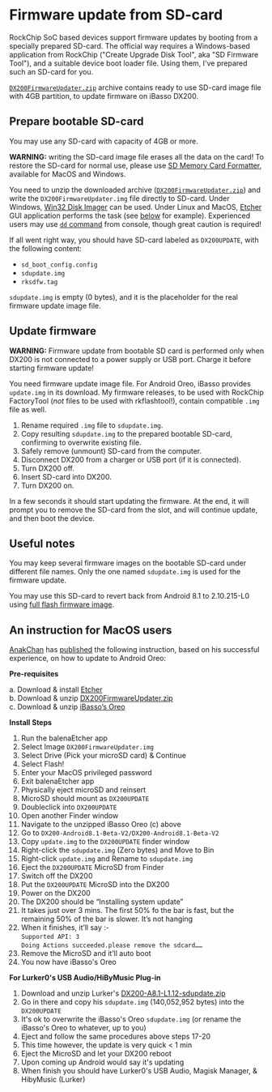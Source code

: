 # Firmware update from SD-card

RockChip SoC based devices support firmware updates by booting from a specially prepared SD-card. The official way requires a Windows-based application from RockChip ("Create Upgrade Disk Tool", aka "SD Firmware Tool"), and a suitable device boot loader file. Using them, I've prepared such an SD-card for you.

[`DX200FirmwareUpdater.zip`](https://github.com/Lurker00/DX200-Firmware-Add-on/releases/download/v1.12/DX200FirmwareUpdater.zip) archive contains ready to use SD-card image file with 4GB partition, to update firmware on iBasso DX200.

## Prepare bootable SD-card
You may use any SD-card with capacity of 4GB or more.

**WARNING:** writing the SD-card image file erases all the data on the card! To restore the SD-card for normal use, please use [SD Memory Card Formatter](https://www.sdcard.org/downloads/formatter_4/), available for MacOS and Windows.

You need to unzip the downloaded archive ([`DX200FirmwareUpdater.zip`](https://github.com/Lurker00/DX200-Firmware-Add-on/releases/download/v1.12/DX200FirmwareUpdater.zip)) and write the `DX200FirmwareUpdater.img` file directly to SD-card. Under Windows, [Win32 Disk Imager](https://sourceforge.net/projects/win32diskimager/) can be used. Under Linux and MacOS, [Etcher](https://en.wikipedia.org/wiki/Etcher_(software)) GUI application performs the task (see [below](#an-instruction-for-macos-users) for example). Experienced users may use [`dd` command](https://en.wikipedia.org/wiki/Dd_(Unix)) from console, though great caution is required!

If all went right way, you should have SD-card labeled as `DX200UPDATE`, with the following content:
* `sd_boot_config.config`
* `sdupdate.img`
* `rksdfw.tag`

`sdupdate.img` is empty (0 bytes), and it is the placeholder for the real firmware update image file.

## Update firmware

**WARNING:** Firmware update from bootable SD card is performed only when DX200 is not connected to a power supply or USB port. Charge it before starting firmware update!

You need firmware update image file. For Android Oreo, iBasso provides `update.img` in its download. My firmware releases, to be used with RockChip FactoryTool (*not* files to be used with rkflashtool!), contain compatible `.img` file as well.

1. Rename required `.img` file to `sdupdate.img`.
2. Copy resulting `sdupdate.img` to the prepared bootable SD-card, confirming to overwrite existing file.
3. Safely remove (unmount) SD-card from the computer.
4. Disconnect DX200 from a charger or USB port (if it is connected).
5. Turn DX200 off.
6. Insert SD-card into DX200.
7. Turn DX200 on.

In a few seconds it should start updating the firmware. At the end, it will prompt you to remove the SD-card from the slot, and will continue update, and then boot the device.

## Useful notes

You may keep several firmware images on the bootable SD-card under different file names. Only the one named `sdupdate.img` is used for the firmware update.

You may use this SD-card to revert back from Android 8.1 to 2.10.215-L0 using [full flash firmware image](https://github.com/Lurker00/DX200-firmware/releases/download/v2.10.215/DX200FirmwareV2.10.215-L0-fullflash.zip).

## An instruction for MacOS users

[AnakChan](https://www.head-fi.org/members/anakchan.194497/) has [published](https://www.head-fi.org/threads/791531/page-1266#post-14613722) the following instruction, based on his successful experience, on how to update to Android Oreo:

**Pre-requisites**

a. Download & install [Etcher](https://en.wikipedia.org/wiki/Etcher_(software))<br />
b. Download & unzip [DX200FirmwareUpdater.zip](https://github.com/Lurker00/DX200-Firmware-Add-on/releases/download/v1.12/DX200FirmwareUpdater.zip)<br />
c. Download & unzip [iBasso’s Oreo](http://ibasso.com/down.php)<br />

**Install Steps**
1. Run the balenaEtcher app
1. Select Image `DX200FirmwareUpdater.img`
1. Select Drive (Pick your microSD card) & Continue
1. Select Flash!
1. Enter your MacOS privileged password
1. Exit balenaEtcher app
1. Physically eject microSD and reinsert
1. MicroSD should mount as `DX200UPDATE`
1. Doubleclick into `DX200UPDATE`
1. Open another Finder window
1. Navigate to the unzipped iBasso Oreo (c) above
1. Go to `DX200-Android8.1-Beta-V2/DX200-Android8.1-Beta-V2`
1. Copy `update.img` to the `DX200UPDATE` finder window
1. Right-click the `sdupdate.img` (Zero bytes) and Move to Bin
1. Right-click `update.img` and Rename to `sdupdate.img`
1. Eject the `DX200UPDATE` MicroSD from Finder
1. Switch off the DX200
1. Put the `DX200UPDATE` MicroSD into the DX200
1. Power on the DX200
1. The DX200 should be “Installing system update”
1. It takes just over 3 mins. The first 50% fo the bar is fast, but the remaining 50% of the bar is slower. It’s not hanging
1. When it finishes, it’ll say :-<br />
    `Supported API: 3`<br />
    `Doing Actions succeeded.please remove the sdcard……`<br />
1. Remove the MicroSD and it’ll auto boot
1. You now have iBasso's Oreo

**For Lurker0's USB Audio/HiByMusic Plug-in**
1. Download and unzip Lurker's [DX200-A8.1-L1.12-sdupdate.zip](https://github.com/Lurker00/DX200-Firmware-Add-on/releases/tag/v1.12)
1. Go in there and copy his `sdupdate.img` (140,052,952 bytes) into the `DX200UPDATE`
1. It's ok to overwrite the iBasso's Oreo `sdupdate.img` (or rename the iBasso's Oreo to whatever, up to you)
1. Eject and follow the same procedures above steps 17-20
1. This time however, the update is very quick < 1 min
1. Eject the MicroSD and let your DX200 reboot
1. Upon coming up Android would say it's updating
1. When finish you should have Lurker0's USB Audio, Magisk Manager, & HibyMusic (Lurker)

